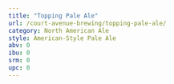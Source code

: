 ```yaml
---
title: "Topping Pale Ale"
url: /court-avenue-brewing/topping-pale-ale/
category: North American Ale
style: American-Style Pale Ale
abv: 0
ibu: 0
srm: 0
upc: 0
---
```


